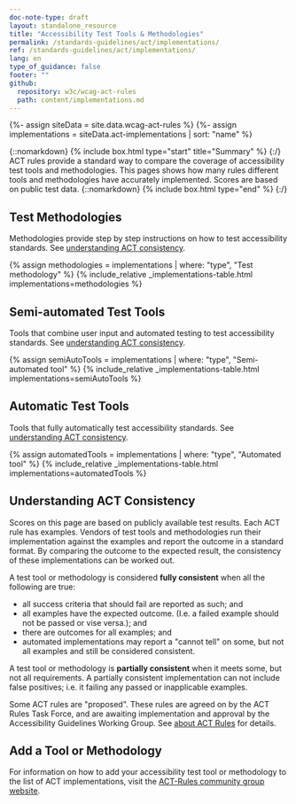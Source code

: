 ```yaml
---
doc-note-type: draft
layout: standalone_resource
title: "Accessibility Test Tools & Methodologies"
permalink: /standards-guidelines/act/implementations/
ref: /standards-guidelines/act/implementations/
lang: en
type_of_guidance: false
footer: ""
github:
  repository: w3c/wcag-act-rules
  path: content/implementations.md
---
```


{%- assign siteData = site.data.wcag-act-rules %}
{%- assign implementations = siteData.act-implementations | sort: "name" %}

{::nomarkdown} {% include box.html type="start" title="Summary" %} {:/}
ACT rules provide a standard way to compare the coverage of accessibility test tools and methodologies. This pages shows how many rules different tools and methodologies have accurately implemented. Scores are based on public test data.
{::nomarkdown} {% include box.html type="end" %} {:/}

## Test Methodologies

Methodologies provide step by step instructions on how to test accessibility standards.
See [understanding ACT consistency](#understandingactconsistency).

{% assign methodologies = implementations | where: "type", "Test methodology" %}
{% include_relative _implementations-table.html implementations=methodologies %}

## Semi-automated Test Tools

Tools that combine user input and automated testing to test accessibility standards.
See [understanding ACT consistency](#understandingactconsistency).

{% assign semiAutoTools = implementations | where: "type", "Semi-automated tool" %}
{% include_relative _implementations-table.html implementations=semiAutoTools %}

## Automatic Test Tools

Tools that fully automatically test accessibility standards.
See [understanding ACT consistency](#understandingactconsistency).

{% assign automatedTools = implementations | where: "type", "Automated tool" %}
{% include_relative _implementations-table.html implementations=automatedTools %}

## Understanding ACT Consistency

Scores on this page are based on publicly available test results. Each ACT rule has examples. Vendors of test tools and methodologies run their implementation against the examples and report the outcome in a standard format. By comparing the outcome to the expected result, the consistency of these implementations can be worked out.

A test tool or methodology is considered **fully consistent** when all the following are true:

- all success criteria that should fail are reported as such; and
- all examples have the expected outcome. (I.e. a failed example should not be passed or vise versa.); and
- there are outcomes for all examples; and
- automated implementations may report a "cannot tell" on some, but not all examples and still be considered consistent.

A test tool or methodology is **partially consistent** when it meets some, but not all requirements. A partially consistent implementation can not include false positives; i.e. it failing any passed or inapplicable examples.

Some ACT rules are "proposed". These rules are agreed on by the ACT Rules Task Force, and are awaiting implementation and approval by the Accessibility Guidelines Working Group. See [about ACT Rules](../rules/about/) for details.

## Add a Tool or Methodology

For information on how to add your accessibility test tool or methodology to the list of ACT implementations, visit the [ACT-Rules community group website](https://act-rules.github.io/pages/implementations/reporting/).

<script>
  var actTables = document.querySelectorAll('table.act-implementations')
  actTables.forEach(function (actTable) {
    var divs = actTable.querySelectorAll('.act-approved, .act-proposed');
    var maxValue = 1;
    divs.forEach(function (div) {
      maxValue = Math.max(maxValue, parseInt(div.innerText));
    });
    divs.forEach(function (div) {
      var currentValue = parseInt(div.innerText);
      var percentage = Math.ceil(currentValue / maxValue * 100);
      if (isNaN(percentage) === false) {
        div.innerHTML += '<div class="act-bar"><div style="width: ' + percentage + '%"></div></div>'
      }
    })
  });
</script>
